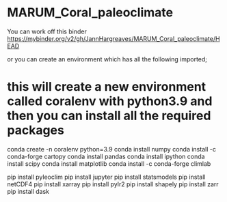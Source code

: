 # MARUM_Coral_paleoclimate

You can work off this binder https://mybinder.org/v2/gh/JannHargreaves/MARUM_Coral_paleoclimate/HEAD

or you can create an environment which has all the following imported; 

# this will create a new environment called coralenv with python3.9 and then you can install all the required packages
conda create -n coralenv python=3.9
conda install numpy
conda install -c conda-forge cartopy
conda install pandas
conda install ipython
conda install scipy
conda install matplotlib
conda install -c conda-forge climlab


pip install pyleoclim
pip install jupyter
pip install statsmodels
pip install netCDF4
pip install xarray
pip install pylr2
pip install shapely
pip install zarr
pip install dask

